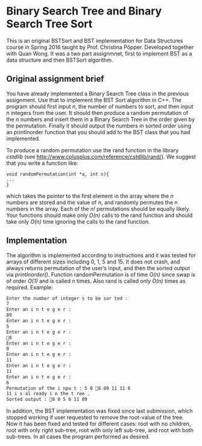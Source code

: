 # Binary Search Tree and Binary Search Tree Sort

This is an original BSTSort and BST implementation for Data Structures course in Spring 2016 taught by Prof. Christina Pöpper. Developed together with Quan Wong. It was a two part assignmnet, first to implement BST as a data structure and then BSTSort algorithm.

## Original assignment brief

You have already implemented a Binary Search Tree class in the previous assignment. Use
that to implement the BST Sort algorithm in C++.
The program should first input *n*, the number of numbers to sort, and then input *n* integers
from the user. It should then produce a random permutation of the *n* numbers and insert
them in a Binary Search Tree in the order given by the permutation. Finally it should output
the numbers in sorted order using an printInorder function that you should add to the BST
class that you had implemented.

To produce a random permutation use the rand function in the library *cstdlib* (see http://www.cplusplus.com/reference/cstdlib/rand/). We suggest that you write a function
like:
```
void randomPermutation(int *a, int n){
...
}
```

which takes the pointer to the first element in the array where the *n* numbers are stored
and the value of *n*, and randomly permutes the n numbers in the array. Each of the *n!*
permutations should be equally likely. Your functions should make only *O(n)* calls to the
rand function and should take only *O(n)* time ignoring the calls to the rand function.

## Implementation

The algorithm is implemented according to instructions and it was tested for arrays of different
sizes including 0, 1, 5 and 15. It does not crash, and always returns permutation of the user’s
input, and then the sorted output via *printInorder()*. Function randomPermutation is of time
*O(n)* since swap is of order *O(1)* and is called n times. Also rand is called only *O(n)* times as
required.
Example:

```bash
Enter the number of integer s to be sor ted :
7
Enter an i n t e g e r :
89
Enter an i n t e g e r :
5
Enter an i n t e g e r :
􀀀8
Enter an i n t e g e r :
0
Enter an i n t e g e r :
11
Enter an i n t e g e r :
11
Enter an i n t e g e r :
6
Permutation of the i npu t : 5 0 􀀀8 89 11 11 6
11 i s al ready i n the t ree .
Sorted output : 􀀀8 0 5 6 11 89
```

In addition, the BST implementation was fixed since last submission, which stopped working
if user requested to remove the root-value of the tree. Now it has been fixed and tested for
different cases: root with no children, root with only right sub-tree, root with only left sub-tree,
and root with both sub-trees. In all cases the program performed as desired.
